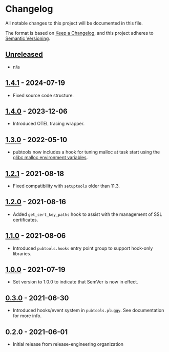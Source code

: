 # Changelog

All notable changes to this project will be documented in this file.

The format is based on [Keep a Changelog](https://keepachangelog.com/en/1.0.0/),
and this project adheres to [Semantic Versioning](https://semver.org/spec/v2.0.0.html).

## [Unreleased]

- n/a

## [1.4.1] - 2024-07-19

- Fixed source code structure.

## [1.4.0] - 2023-12-06

- Introduced OTEL tracing wrapper.

## [1.3.0] - 2022-05-10

- pubtools now includes a hook for tuning malloc at task start using the
  [glibc malloc environment variables](https://man7.org/linux/man-pages/man3/mallopt.3.html).

## [1.2.1] - 2021-08-18

- Fixed compatibility with `setuptools` older than 11.3.

## [1.2.0] - 2021-08-16

- Added `get_cert_key_paths` hook to assist with the management of SSL certificates.

## [1.1.0] - 2021-08-06

- Introduced `pubtools.hooks` entry point group to support hook-only libraries.

## [1.0.0] - 2021-07-19

- Set version to 1.0.0 to indicate that SemVer is now in effect.

## [0.3.0] - 2021-06-30

- Introduced hooks/event system in `pubtools.pluggy`. See documentation for more info.

## 0.2.0 - 2021-06-01

- Initial release from release-engineering organization

[Unreleased]: https://github.com/release-engineering/pubtools/compare/v1.4.1...HEAD
[1.4.1]: https://github.com/release-engineering/pubtools/compare/v1.4.0...v1.4.1
[1.4.0]: https://github.com/release-engineering/pubtools/compare/v1.3.0...v1.4.0
[1.3.0]: https://github.com/release-engineering/pubtools/compare/v1.2.1...v1.3.0
[1.2.1]: https://github.com/release-engineering/pubtools/compare/v1.2.0...v1.2.1
[1.2.0]: https://github.com/release-engineering/pubtools/compare/v1.1.0...v1.2.0
[1.1.0]: https://github.com/release-engineering/pubtools/compare/v1.0.0...v1.1.0
[1.0.0]: https://github.com/release-engineering/pubtools/compare/v0.3.0...v1.0.0
[0.3.0]: https://github.com/release-engineering/pubtools/compare/v0.2.0...v0.3.0

